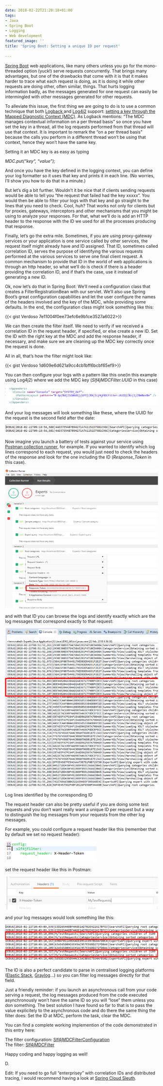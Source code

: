 ```yaml
---
date: 2018-02-22T21:20:18+01:00
tags:
- Java
- Spring Boot
- Logging
- Web development
featured_image: ''
title: 'Spring Boot: Setting a unique ID per request'

---
```

[Spring Boot](https://projects.spring.io/spring-boot/) web applications, like many others unless you go for the mono-threaded option (yuck!) serve requests concurrently. That brings many advantages, but one of the drawbacks that come with it is that it makes harder to trace what each request is doing, as it is doing it while other requests are doing other, often similar, things. That hurts logging information badly, as the messages generated for one request can easily be intermingled with other messages generated for other requests.

To alleviate this issue, the first thing we are going to do is to use a common technique that both [Logback ](https://logback.qos.ch/)and [Log4j2](https://logging.apache.org/log4j/2.0/) support: [setting a key through the Mapped Diagnostic Context (MDC)](http://www.baeldung.com/mdc-in-log4j-2-logback). As Logback mentions: “The MDC manages contextual information on a per thread basis” so once you have set the key in a thread, all the log requests performed from that thread will use that context. It is important to remark the “on a per thread basis” because the calls you perform in a different thread won’t be using that context, hence they won’t have the same key.

Setting it an MDC key is as easy as typing

_MDC.put(“key“, “value”);_

And once you have the key defined in the logging context, you can define your log formatter so it uses that key and prints it in each line. (No worries, I’ll show you how to do that in a minute.)

But let’s dig a bit further. Wouldn’t it be nice that if clients sending requests would be able to tell you “the request that failed had the key xxxxx”. You would then be able to filter your logs with that key and go straight to the lines that you need to check. Cool, huh? That works not only for clients but for proxies, gateways, interceptors and other mechanisms that you might be using to analyze your responses. For that, what we’ll do is add an HTTP header to the response with the ID we used for all the processes producing that response.

Finally, let’s go the extra mile. Sometimes, if you are using proxy-gateway services or your application is one service called by other services, the request itself might already have and ID assigned. That ID, sometimes called correlation ID, serves the purpose of identifying the various requests performed at the various services to serve one final client request. A common mechanism to provide that ID in the world of web applications is through an http header, so what we’ll do is check if there is a header providing the correlation ID, and if that’s the case, use it instead of generating a new ID.

Ok, now let’s do that in Spring Boot: We’ll need a configuration class that creates a FilterRegistrationBean with our servlet. We’ll also use Spring Boot’s great configuration capabilities and let the user configure the names of the headers involved and the key of the MDC, while providing some defaults. In the end, the configuration class might look something like this:

{{< gist Verdoso 7e11004f0ee73efc6e9b1ce3527a6022>}}

We can then create the filter itself. We need to verify if we received a correlation ID in the request header, if specified, or else create a new ID. Set the ID with the right key at the MDC and add the response header, if necessary, and make sure we are cleaning up the MDC key correctly once the request is done.

All in all, that’s how the filter might look like:

{{< gist Verdoso 1d609e6d621a9cc4cb1bff6bcbf65ef9>}}

You can then configure your logs with a pattern like this one(in this example using Log4j2) where we add the MDC key (_Slf4jMDCFilter.UUID_ in this case)

![](/uploads/log4j_pattern.png "Log4j2 pattern")

And your log messages will look something like these, where the UUID for the request is the second field after the date:

![Log messages with a unique ID added](/uploads/log_messages.png "Log messages with a unique ID added")

Now imagine you launch a battery of tests against your service using [Postman collection runner](https://www.getpostman.com/docs/postman/collection_runs/starting_a_collection_run), for example. If you wanted to identify which log lines correspond to each request, you would just need to check the headers of the response and look for the one including the ID (_Response_Token_ in this case).

![](/uploads/postman.png)

and with that ID you can browse the logs and identify exactly which are the log messages that correspond exactly to that request:

![](/uploads/log_lines.png)

Log lines identified by the corresponding ID

The request header can also be pretty useful if you are doing some test requests and you don’t want really want a unique ID per request but a way to distinguish the log messages from your requests from the other log messages.

For example, you could configure a request header like this (remember that by default we set no request header):

![Setting a request header to check for a correlation ID](/uploads/request_header.png "Setting a request header to check for a correlation ID")

set the request header like this in Postman:

![Setting the ID in a request header](/uploads/setting_id_request_header.png "Setting the ID in a request header")

and your log messages would look something like this:

![Setting a fixed correlation ID for testing](/uploads/correlation.png "Setting a fixed correlation ID for testing")

The ID is also a perfect candidate to parse in centralised logging platforms ([Elastic Stack,](https://www.elastic.co/elk-stack) [Graylog](https://www.graylog.org/)…) so you can filter log messages directly for that field.

Just a friendly reminder: if you launch an asynchronous call from your code serving a request, the log messages produced from the code executed asynchronously won’t have the same ID so you will “lose” them unless you don something. The best solution I have found so far to that is to pass the value explicitely to the asynchronous code and do there the same thing the filter does: Set the ID at MDC, perform the task, clear the MDC.

You can find a complete working implemention of the code demonstrated in this entry here:

The filter configuration: [Slf4jMDCFilterConfiguration](https://github.com/Verdoso/GreenSummer/blob/master/summer-core/src/main/java/org/greeneyed/summer/config/Slf4jMDCFilterConfiguration.java)  
The filter: [Slf4jMDCFilter](https://github.com/Verdoso/GreenSummer/blob/master/summer-core/src/main/java/org/greeneyed/summer/filter/Slf4jMDCFilter.java)

Happy coding and happy logging as well!

D.

Edit: If you need to go full “enterprisey” with correlation IDs and distributed tracing, I would recommend having a look at [Spring Cloud Sleuth](https://cloud.spring.io/spring-cloud-sleuth/).
